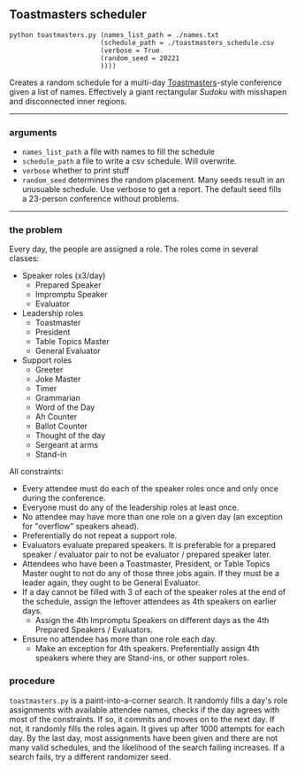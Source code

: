 Toastmasters scheduler
---
```
python toastmasters.py (names_list_path = ./names.txt
                       (schedule_path = ./toastmasters_schedule.csv
                       (verbose = True
                       (random_seed = 20221
                       ))))
```

Creates a random schedule for a multi-day [Toastmasters](https://www.toastmasters.org/)-style conference given a list of names. Effectively a giant rectangular _Sudoku_ with misshapen and disconnected inner regions.

---
### arguments
- `names_list_path` a file with names to fill the schedule
- `schedule_path` a file to write a csv schedule. Will overwrite.
- `verbose` whether to print stuff
- `random_seed` determines the random placement. Many seeds result in an unusuable schedule. Use verbose to get a report. The default seed fills a 23-person conference without problems.

---
### the problem
Every day, the people are assigned a role. The roles come in several classes:
- Speaker roles (x3/day)
    - Prepared Speaker
    - Impromptu Speaker
    - Evaluator
- Leadership roles 
    - Toastmaster
    - President
    - Table Topics Master
    - General Evaluator
- Support roles
    - Greeter
    - Joke Master
    - Timer
    - Grammarian
    - Word of the Day
    - Ah Counter
    - Ballot Counter
    - Thought of the day
    - Sergeant at arms
    - Stand-in

All constraints:
- Every attendee must do each of the speaker roles once and only once during the conference.
- Everyone must do any of the leadership roles at least once.
- No attendee may have more than one role on a given day (an exception for "overflow" speakers ahead).
- Preferentially do not repeat a support role.
- Evaluators evaluate prepared speakers. It is preferable for a prepared speaker / evaluator pair to not be evaluator / prepared speaker later.
- Attendees who have been a Toastmaster, President, or Table Topics Master ought to not do any of those three jobs again. If they must be a leader again, they ought to be General Evaluator.
- If a day cannot be filled with 3 of each of the speaker roles at the end of the schedule, assign the leftover attendees as 4th speakers on earlier days.
    - Assign the 4th Impromptu Speakers on different days as the 4th Prepared Speakers / Evaluators.
- Ensure no attendee has more than one role each day.
    - Make an exception for 4th speakers. Preferentially assign 4th speakers where they are Stand-ins, or other support roles.
    
### procedure
`toastmasters.py` is a paint-into-a-corner search. It randomly fills a day's role assignments with available attendee names, checks if the day agrees with most of the constraints. If so, it commits and moves on to the next day. If not, it randomly fills the roles again. It gives up after 1000 attempts for each day. By the last day, most assignments have been given and there are not many valid schedules, and the likelihood of the search failing increases. If a search fails, try a different randomizer seed.
